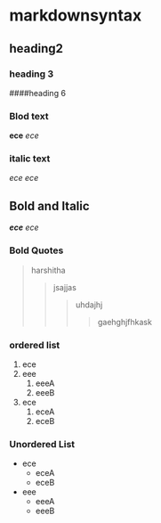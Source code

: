 # markdownsyntax
## heading2
### heading 3
####heading 6
### Blod text
**ece**
_ece_
### italic text
*ece*
_ece_
## Bold and Italic
**_ece_**
_*ece*_
### Bold Quotes
> harshitha
>> jsajjas
>>>uhdajhj
>>>>gaehghjfhkask
### ordered list
1. ece
2. eee
    1. eeeA
    2. eeeB
3. ece
    1. eceA
    2. eceB
 ### Unordered List
 - ece
    - eceA
    - eceB
 - eee
    - eeeA
    - eeeB
    
    





